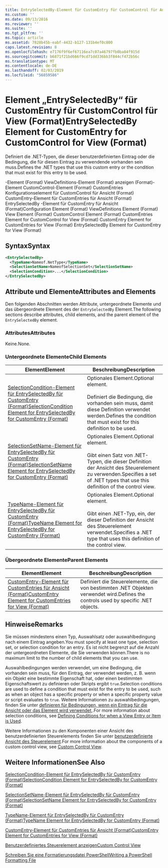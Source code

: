 ```yaml
---
title: EntrySelectedBy-Element für CustomEntry für CustomControl für Ansicht (Format) | Microsoft-Dokumentation
ms.custom: ''
ms.date: 09/13/2016
ms.reviewer: ''
ms.suite: ''
ms.tgt_pltfrm: ''
ms.topic: article
ms.assetid: 7828b45b-eabf-4432-b127-131b4ef0c800
caps.latest.revision: 8
ms.openlocfilehash: e7176f9f6ef67116ea7c07a46797fb0ba84f915d
ms.sourcegitcommit: b6871f21bd666f9cd71dd336bb3f844cf472b56c
ms.translationtype: MT
ms.contentlocale: de-DE
ms.lasthandoff: 02/03/2019
ms.locfileid: "56859586"
---
```

# <a name="entryselectedby-element-for-customentry-for-customcontrol-for-view-format"></a><span data-ttu-id="19d40-102">Element „EntrySelectedBy“ für CustomEntry für CustomControl für View (Format)</span><span class="sxs-lookup"><span data-stu-id="19d40-102">EntrySelectedBy Element for CustomEntry for CustomControl for View (Format)</span></span>

<span data-ttu-id="19d40-103">Definiert die .NET-Typen, die dieser benutzerdefinierten Eintrag oder die Bedingung, die für diesen Eintrag zu verwendende vorhanden sein muss.</span><span class="sxs-lookup"><span data-stu-id="19d40-103">Defines the .NET types that use this custom entry or the condition that must exist for this entry to be used.</span></span>

<span data-ttu-id="19d40-104">-Element (Format) ViewDefinitions-Element (Format) anzeigen (Format)-Element CustomControl-Element (Format) CustomEntries Konfigurationselement für CustomControl für Ansicht (Format) CustomEntry-Element für CustomEntries für Ansicht (Format) EntrySelectedBy -Element für CustomEntry für Ansicht (Format)</span><span class="sxs-lookup"><span data-stu-id="19d40-104">Configuration Element (Format) ViewDefinitions Element (Format) View Element (Format) CustomControl Element (Format) CustomEntries Element for CustomControl for View (Format) CustomEntry Element for CustomEntries for View (Format) EntrySelectedBy Element for CustomEntry for View (Format)</span></span>

## <a name="syntax"></a><span data-ttu-id="19d40-105">Syntax</span><span class="sxs-lookup"><span data-stu-id="19d40-105">Syntax</span></span>

```xml
<EntrySelectedBy>
  <TypeName>Nameof.NetType</TypeName>
  <SelectionSetName>NameofSelectionSet</SelectionSetName>
  <SelectionCondition>...</SelectionCondition>
</EntrySelectedBy>
```

## <a name="attributes-and-elements"></a><span data-ttu-id="19d40-106">Attribute und Elemente</span><span class="sxs-lookup"><span data-stu-id="19d40-106">Attributes and Elements</span></span>

<span data-ttu-id="19d40-107">Den folgenden Abschnitten werden Attribute, untergeordnete Elemente und das übergeordnete Element des der `EntrySelectedBy` Element.</span><span class="sxs-lookup"><span data-stu-id="19d40-107">The following sections describe attributes, child elements, and the parent element of the `EntrySelectedBy` element.</span></span>

### <a name="attributes"></a><span data-ttu-id="19d40-108">Attributes</span><span class="sxs-lookup"><span data-stu-id="19d40-108">Attributes</span></span>

<span data-ttu-id="19d40-109">Keine.</span><span class="sxs-lookup"><span data-stu-id="19d40-109">None.</span></span>

### <a name="child-elements"></a><span data-ttu-id="19d40-110">Untergeordnete Elemente</span><span class="sxs-lookup"><span data-stu-id="19d40-110">Child Elements</span></span>

|<span data-ttu-id="19d40-111">Element</span><span class="sxs-lookup"><span data-stu-id="19d40-111">Element</span></span>|<span data-ttu-id="19d40-112">Beschreibung</span><span class="sxs-lookup"><span data-stu-id="19d40-112">Description</span></span>|
|-------------|-----------------|
|[<span data-ttu-id="19d40-113">SelectionCondition-Element für EntrySelectedBy für CustomEntry (Format)</span><span class="sxs-lookup"><span data-stu-id="19d40-113">SelectionCondition Element for EntrySelectedBy for CustomEntry (Format)</span></span>](./selectioncondition-element-for-entryselectedby-for-customcontrol-format.md)|<span data-ttu-id="19d40-114">Optionales Element.</span><span class="sxs-lookup"><span data-stu-id="19d40-114">Optional element.</span></span><br /><br /> <span data-ttu-id="19d40-115">Definiert die Bedingung, die vorhanden sein muss, damit diese Definition verwendet werden.</span><span class="sxs-lookup"><span data-stu-id="19d40-115">Defines the condition that must exist for this definition to be used.</span></span>|
|[<span data-ttu-id="19d40-116">SelectionSetName-Element für EntrySelectedBy für CustomEntry (Format)</span><span class="sxs-lookup"><span data-stu-id="19d40-116">SelectionSetName Element for EntrySelectedBy for CustomEntry (Format)</span></span>](./selectionsetname-element-for-entryselectedby-for-customcontrol-for-view-format.md)|<span data-ttu-id="19d40-117">Optionales Element.</span><span class="sxs-lookup"><span data-stu-id="19d40-117">Optional element.</span></span><br /><br /> <span data-ttu-id="19d40-118">Gibt einen Satz von .NET-Typen, die dieser Definition der Ansicht des Steuerelement zu verwenden.</span><span class="sxs-lookup"><span data-stu-id="19d40-118">Specifies a set of .NET types that use this definition of the control view.</span></span>|
|[<span data-ttu-id="19d40-119">TypeName-Element für EntrySelectedBy für CustomEntry (Format)</span><span class="sxs-lookup"><span data-stu-id="19d40-119">TypeName Element for EntrySelectedBy for CustomEntry (Format)</span></span>](./typename-element-for-selectioncondition-for-customcontrol-for-view-format.md)|<span data-ttu-id="19d40-120">Optionales Element.</span><span class="sxs-lookup"><span data-stu-id="19d40-120">Optional element.</span></span><br /><br /> <span data-ttu-id="19d40-121">Gibt einen .NET-Typ, ein, der dieser Definition der Ansicht des Steuerelement verwendet.</span><span class="sxs-lookup"><span data-stu-id="19d40-121">Specifies a .NET type that uses this definition of the control view.</span></span>|

### <a name="parent-elements"></a><span data-ttu-id="19d40-122">Übergeordnete Elemente</span><span class="sxs-lookup"><span data-stu-id="19d40-122">Parent Elements</span></span>

|<span data-ttu-id="19d40-123">Element</span><span class="sxs-lookup"><span data-stu-id="19d40-123">Element</span></span>|<span data-ttu-id="19d40-124">Beschreibung</span><span class="sxs-lookup"><span data-stu-id="19d40-124">Description</span></span>|
|-------------|-----------------|
|[<span data-ttu-id="19d40-125">CustomEntry-Element für CustomEntries für Ansicht (Format)</span><span class="sxs-lookup"><span data-stu-id="19d40-125">CustomEntry Element for CustomEntries for View (Format)</span></span>](./customentry-element-for-customentries-for-customcontrol-for-view-format.md)|<span data-ttu-id="19d40-126">Definiert die Steuerelemente, die von bestimmten .NET Objekten verwendet wird.</span><span class="sxs-lookup"><span data-stu-id="19d40-126">Defines the controls used by specific .NET objects.</span></span>|

## <a name="remarks"></a><span data-ttu-id="19d40-127">Hinweise</span><span class="sxs-lookup"><span data-stu-id="19d40-127">Remarks</span></span>

<span data-ttu-id="19d40-128">Sie müssen mindestens einen Typ, Auswahlsatz oder auswahlbedingung nach einem Eintrag angeben.</span><span class="sxs-lookup"><span data-stu-id="19d40-128">You must specify at least one type, selection set, or selection condition for an entry.</span></span> <span data-ttu-id="19d40-129">Es ist nicht begrenzt auf die Anzahl der untergeordneten Elemente, die Sie verwenden können.</span><span class="sxs-lookup"><span data-stu-id="19d40-129">There is no maximum limit to the number of child elements that you can use.</span></span>

<span data-ttu-id="19d40-130">Auswahlbedingungen werden verwendet, um eine Bedingung, die vorhanden sein muss, für den Eintrag, der verwendet werden, z. B. wenn ein Objekt eine bestimmte Eigenschaft hat, oder einen bestimmten Eigenschaftswert zu definieren oder Skripts ergibt `true`.</span><span class="sxs-lookup"><span data-stu-id="19d40-130">Selection conditions are used to define a condition that must exist for the entry to be used, such as when an object has a specific property or when a specific property value or script evaluates to `true`.</span></span> <span data-ttu-id="19d40-131">Weitere Informationen zu auswahlbedingungen, finden Sie unter [definieren für Bedingungen, wenn ein Eintrag für die Ansicht oder das Element wird verwendet,](./defining-conditions-for-displaying-data.md).</span><span class="sxs-lookup"><span data-stu-id="19d40-131">For more information about selection conditions, see [Defining Conditions for when a View Entry or Item is Used](./defining-conditions-for-displaying-data.md).</span></span>

<span data-ttu-id="19d40-132">Weitere Informationen zu den Komponenten einer Ansicht des benutzerdefinierten Steuerelements finden Sie unter [benutzerdefinierte Ansicht des Steuerelement](./creating-custom-controls.md).</span><span class="sxs-lookup"><span data-stu-id="19d40-132">For more information about the components of a custom control view, see [Custom Control View](./creating-custom-controls.md).</span></span>

## <a name="see-also"></a><span data-ttu-id="19d40-133">Weitere Informationen</span><span class="sxs-lookup"><span data-stu-id="19d40-133">See Also</span></span>

[<span data-ttu-id="19d40-134">SelectionCondition-Element für EntrySelectedBy für CustomEntry (Format)</span><span class="sxs-lookup"><span data-stu-id="19d40-134">SelectionCondition Element for EntrySelectedBy for CustomEntry (Format)</span></span>](./selectioncondition-element-for-entryselectedby-for-customcontrol-format.md)

[<span data-ttu-id="19d40-135">SelectionSetName-Element für EntrySelectedBy für CustomEntry (Format)</span><span class="sxs-lookup"><span data-stu-id="19d40-135">SelectionSetName Element for EntrySelectedBy for CustomEntry (Format)</span></span>](./selectionsetname-element-for-entryselectedby-for-customcontrol-for-view-format.md)

[<span data-ttu-id="19d40-136">TypeName-Element für EntrySelectedBy für CustomEntry (Format)</span><span class="sxs-lookup"><span data-stu-id="19d40-136">TypeName Element for EntrySelectedBy for CustomEntry (Format)</span></span>](./typename-element-for-selectioncondition-for-customcontrol-for-view-format.md)

[<span data-ttu-id="19d40-137">CustomEntry-Element für CustomEntries für Ansicht (Format)</span><span class="sxs-lookup"><span data-stu-id="19d40-137">CustomEntry Element for CustomEntries for View (Format)</span></span>](./customentry-element-for-customentries-for-customcontrol-for-view-format.md)

[<span data-ttu-id="19d40-138">Benutzerdefiniertes Steuerelement anzeigen</span><span class="sxs-lookup"><span data-stu-id="19d40-138">Custom Control View</span></span>](./creating-custom-controls.md)

[<span data-ttu-id="19d40-139">Schreiben Sie eine Formatierungsdatei PowerShell</span><span class="sxs-lookup"><span data-stu-id="19d40-139">Writing a PowerShell Formatting File</span></span>](./writing-a-powershell-formatting-file.md)
